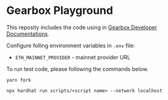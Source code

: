 # Gearbox Playground

This reposity includes the code using in [Gearbox Developer Documentations](https://dev.gearbox.fi/).

Configure folling environment variables in `.env` file:

- `ETH_MAINNET_PROVIDER` - mainnet provider URL

To run test code, please following the commands below.

```
yarn fork
```

```
npx hardhat run scripts/<script name> --network localhost
```
